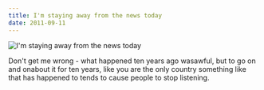 ```yaml
---
title: I'm staying away from the news today
date: 2011-09-11
---
```


![I'm staying away from the news today](https://source.unsplash.com/gp8BLyaTaA0/1600x900)

Don't get me wrong - what happened ten years ago wasawful, but to go on and onabout it for ten years, like you are the only country something like that has happened to tends to cause people to stop listening.